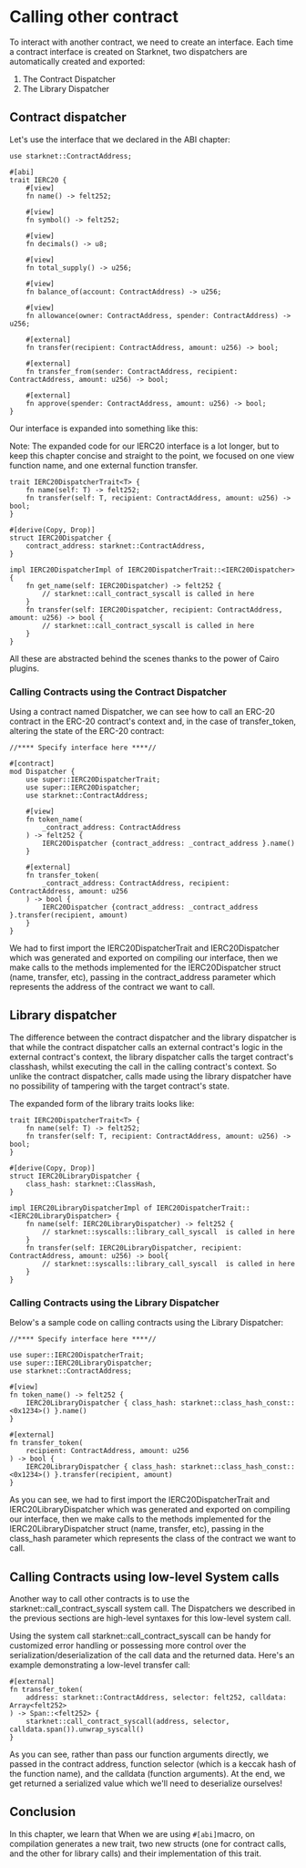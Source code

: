 # Calling other contract

To interact with another contract, we need to create an interface. Each time a contract interface is created on Starknet, two dispatchers are automatically created and exported:

1. The Contract Dispatcher
2. The Library Dispatcher

## Contract dispatcher

Let's use the interface that we declared in the ABI chapter:

```shell
use starknet::ContractAddress;

#[abi]
trait IERC20 {
    #[view]
    fn name() -> felt252;

    #[view]
    fn symbol() -> felt252;

    #[view]
    fn decimals() -> u8;

    #[view]
    fn total_supply() -> u256;

    #[view]
    fn balance_of(account: ContractAddress) -> u256;

    #[view]
    fn allowance(owner: ContractAddress, spender: ContractAddress) -> u256;

    #[external]
    fn transfer(recipient: ContractAddress, amount: u256) -> bool;

    #[external]
    fn transfer_from(sender: ContractAddress, recipient: ContractAddress, amount: u256) -> bool;

    #[external]
    fn approve(spender: ContractAddress, amount: u256) -> bool;
}
```

Our interface is expanded into something like this:

Note: The expanded code for our IERC20 interface is a lot longer, but to keep this chapter concise and straight to the point, we focused on one view function name, and one external function transfer.

```shell
trait IERC20DispatcherTrait<T> {
    fn name(self: T) -> felt252;
    fn transfer(self: T, recipient: ContractAddress, amount: u256) -> bool;
}

#[derive(Copy, Drop)]
struct IERC20Dispatcher {
    contract_address: starknet::ContractAddress,
}

impl IERC20DispatcherImpl of IERC20DispatcherTrait::<IERC20Dispatcher> {
    fn get_name(self: IERC20Dispatcher) -> felt252 {
        // starknet::call_contract_syscall is called in here
    }
    fn transfer(self: IERC20Dispatcher, recipient: ContractAddress, amount: u256) -> bool {
        // starknet::call_contract_syscall is called in here
    }
}
```
All these are abstracted behind the scenes thanks to the power of Cairo plugins.

### Calling Contracts using the Contract Dispatcher

Using a contract named Dispatcher, we can see how to call an ERC-20 contract in the ERC-20 contract's context and, in the case of transfer_token, altering the state of the ERC-20 contract:

```shell 
//**** Specify interface here ****//

#[contract]
mod Dispatcher {
    use super::IERC20DispatcherTrait;
    use super::IERC20Dispatcher;
    use starknet::ContractAddress;

    #[view]
    fn token_name(
        _contract_address: ContractAddress
    ) -> felt252 {
        IERC20Dispatcher {contract_address: _contract_address }.name()
    }

    #[external]
    fn transfer_token(
        _contract_address: ContractAddress, recipient: ContractAddress, amount: u256
    ) -> bool {
        IERC20Dispatcher {contract_address: _contract_address }.transfer(recipient, amount)
    }
}
```

We had to first import the IERC20DispatcherTrait and IERC20Dispatcher which was generated and exported on compiling our interface, then we make calls to the methods implemented for the IERC20Dispatcher struct (name, transfer, etc), passing in the contract_address parameter which represents the address of the contract we want to call.

## Library dispatcher

The difference between the contract dispatcher and the library dispatcher is that while the contract dispatcher calls an external contract's logic in the external contract's context, the library dispatcher calls the target contract's classhash, whilst executing the call in the calling contract's context. So unlike the contract dispatcher, calls made using the library dispatcher have no possibility of tampering with the target contract's state.

The expanded form of the library traits looks like:

```shell
trait IERC20DispatcherTrait<T> {
    fn name(self: T) -> felt252;
    fn transfer(self: T, recipient: ContractAddress, amount: u256) -> bool;
}

#[derive(Copy, Drop)]
struct IERC20LibraryDispatcher {
    class_hash: starknet::ClassHash,
}

impl IERC20LibraryDispatcherImpl of IERC20DispatcherTrait::<IERC20LibraryDispatcher> {
    fn name(self: IERC20LibraryDispatcher) -> felt252 {
        // starknet::syscalls::library_call_syscall  is called in here
    }
    fn transfer(self: IERC20LibraryDispatcher, recipient: ContractAddress, amount: u256) -> bool{
        // starknet::syscalls::library_call_syscall  is called in here
    }
}
```

### Calling Contracts using the Library Dispatcher

Below's a sample code on calling contracts using the Library Dispatcher:

```shell
//**** Specify interface here ****//

use super::IERC20DispatcherTrait;
use super::IERC20LibraryDispatcher;
use starknet::ContractAddress;

#[view]
fn token_name() -> felt252 {
    IERC20LibraryDispatcher { class_hash: starknet::class_hash_const::<0x1234>() }.name()
}

#[external]
fn transfer_token(
    recipient: ContractAddress, amount: u256
) -> bool {
    IERC20LibraryDispatcher { class_hash: starknet::class_hash_const::<0x1234>() }.transfer(recipient, amount)
}
```

As you can see, we had to first import the IERC20DispatcherTrait and IERC20LibraryDispatcher which was generated and exported on compiling our interface, then we make calls to the methods implemented for the IERC20LibraryDispatcher struct (name, transfer, etc), passing in the class_hash parameter which represents the class of the contract we want to call.

## Calling Contracts using low-level System calls

Another way to call other contracts is to use the starknet::call_contract_syscall system call. The Dispatchers we described in the previous sections are high-level syntaxes for this low-level system call.

Using the system call starknet::call_contract_syscall can be handy for customized error handling or possessing more control over the serialization/deserialization of the call data and the returned data. Here's an example demonstrating a low-level transfer call:

```shell
#[external]
fn transfer_token(
    address: starknet::ContractAddress, selector: felt252, calldata: Array<felt252>
) -> Span::<felt252> {
    starknet::call_contract_syscall(address, selector, calldata.span()).unwrap_syscall()
}
```

As you can see, rather than pass our function arguments directly, we passed in the contract address, function selector (which is a keccak hash of the function name), and the calldata (function arguments). At the end, we get returned a serialized value which we'll need to deserialize ourselves!

## Conclusion

In this chapter, we learn that When we are using `#[abi]`macro, on compilation generates a new trait, two new structs (one for contract calls, and the other for library calls) and their implementation of this trait. 